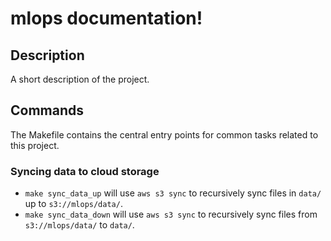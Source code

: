 # mlops documentation!

## Description

A short description of the project.

## Commands

The Makefile contains the central entry points for common tasks related to this project.

### Syncing data to cloud storage

* `make sync_data_up` will use `aws s3 sync` to recursively sync files in `data/` up to `s3://mlops/data/`.
* `make sync_data_down` will use `aws s3 sync` to recursively sync files from `s3://mlops/data/` to `data/`.


